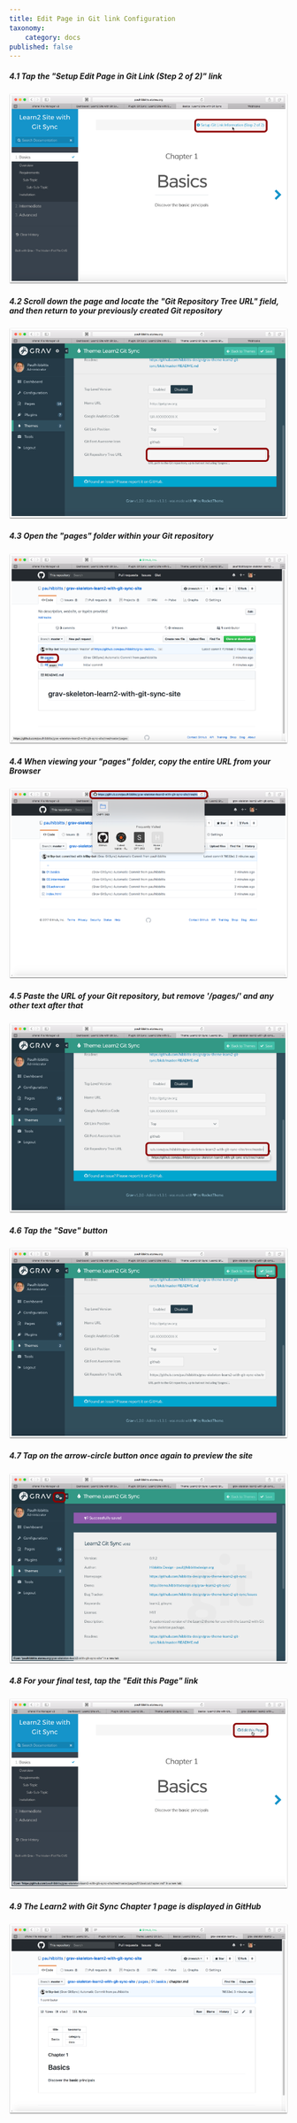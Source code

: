 ```yaml
---
title: Edit Page in Git link Configuration
taxonomy:
    category: docs
published: false
---
```


##### 4.1 Tap the "Setup Edit Page in Git Link (Step 2 of 2)" link

![](../../images/grav-learn2-with-git-sync---install-and-configure-on-reclaim-hosting/tap-the--setup-edit-page-in-git-link--step-2-of-2---link.png)

##### 4.2 Scroll down the page and locate the "Git Repository Tree URL" field, and then return to your previously created Git repository

![](../../images/grav-learn2-with-git-sync---install-and-configure-on-reclaim-hosting/scroll-down-the-page-and-locate-the--git-repository-tree-url--field--and-then-return-to-your-previou.png)

##### 4.3 Open the "pages" folder within your Git repository

![](../../images/grav-learn2-with-git-sync---install-and-configure-on-reclaim-hosting/open-the--pages--folder-within-your-git-repository.png)

##### 4.4 When viewing your "pages" folder, copy the entire URL from your Browser

![](../../images/grav-learn2-with-git-sync---install-and-configure-on-reclaim-hosting/when-viewing-your--pages--folder--copy-the-entire-url-from-your-browser.png)

##### 4.5 Paste the URL of your Git repository, but remove '/pages/' and any other text after that

![](../../images/grav-learn2-with-git-sync---install-and-configure-on-reclaim-hosting/paste-the-url-of-your-git-repository--but-remove---pages---and-any-other-text-after-that.png)

##### 4.6 Tap the "Save" button

![](../../images/grav-learn2-with-git-sync---install-and-configure-on-reclaim-hosting/tap-the--save--button-1.png)

##### 4.7 Tap on the arrow-circle button once again to preview the site

![](../../images/grav-learn2-with-git-sync---install-and-configure-on-reclaim-hosting/tap-on-the-arrow-circle-button-once-again-to-preview-the-site.png)

##### 4.8 For your final test, tap the "Edit this Page" link

![](../../images/grav-learn2-with-git-sync---install-and-configure-on-reclaim-hosting/for-your-final-test--tap-the--edit-this-page--link.png)

##### 4.9 The Learn2 with Git Sync Chapter 1 page is displayed in GitHub

![](../../images/grav-learn2-with-git-sync---install-and-configure-on-reclaim-hosting/the-learn2-with-git-sync-chapter-1-page-is-displayed-in-github.png)
